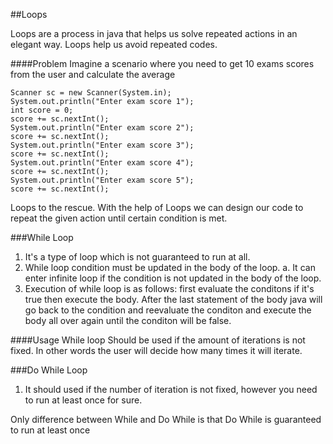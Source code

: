 ##Loops

Loops are a process in java that helps us solve
repeated actions in an elegant way. Loops
help us avoid repeated codes. 


####Problem
Imagine a scenario where you need to get 
10 exams scores from the user and calculate the average
    
    Scanner sc = new Scanner(System.in);
    System.out.println("Enter exam score 1");
    int score = 0;
    score += sc.nextInt();
    System.out.println("Enter exam score 2");
    score += sc.nextInt();
    System.out.println("Enter exam score 3");
    score += sc.nextInt();
    System.out.println("Enter exam score 4");
    score += sc.nextInt();
    System.out.println("Enter exam score 5");
    score += sc.nextInt();

Loops to the rescue. With the help of Loops we can design our code to repeat the given action
until certain condition is met.


###While Loop
1. It's  a type of loop which is not guaranteed to run at all. 
2. While loop condition must be updated in the body of the loop. 
   a. It can enter infinite loop if the condition is not updated in the body of the loop.
3. Execution of while loop is as follows: first evaluate the conditons if it's true then execute the 
body. After the last statement of the body java will go back to the condition and reevaluate
the conditon and execute the body all over again until the conditon will be false.


####Usage
While loop Should be used if the amount of iterations is not fixed. In other words the user will 
decide how many times it will iterate.


###Do While Loop

1. It should used if the number of iteration is not fixed, however you need to run at least once 
for sure.


Only difference between While and Do While is that Do While is guaranteed to run at least once